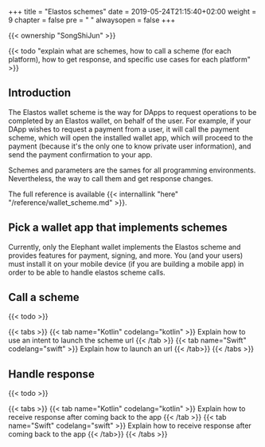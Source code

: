 +++
title = "Elastos schemes"
date = 2019-05-24T21:15:40+02:00
weight = 9
chapter = false
pre = "<i class='fa ela-page'></i> "
alwaysopen = false
+++

{{< ownership "SongShiJun" >}}

{{< todo "explain what are schemes, how to call a scheme (for each platform), how to get response, and specific use cases for each platform" >}}

## Introduction

The Elastos wallet scheme is the way for DApps to request operations to be completed by an Elastos wallet, on behalf of the user. For example, if your DApp wishes to request a payment from a user, it will call the payment scheme, which will open the installed wallet app, which will proceed to the payment (because it's the only one to know private user information), and send the payment confirmation to your app.

Schemes and parameters are the sames for all programming environments. Nevertheless, the way to call them and get response changes. 

The full reference is available {{< internallink "here" "/reference/wallet_scheme.md" >}}.

## Pick a wallet app that implements schemes

Currently, only the Elephant wallet implements the Elastos scheme and provides features for payment, signing, and more. You (and your users) must install it on your mobile device (if you are building a mobile app) in order to be able to handle elastos scheme calls.

## Call a scheme

{{< todo >}}

{{< tabs >}} 
    {{< tab name="Kotlin" codelang="kotlin" >}} 
Explain how to use an intent to launch the scheme url
    {{< /tab >}} 
    {{< tab name="Swift" codelang="swift" >}} 
Explain how to launch an url
    {{< /tab>}}
{{< /tabs >}}

## Handle response

{{< todo >}}

{{< tabs >}} 
    {{< tab name="Kotlin" codelang="kotlin" >}} 
Explain how to receive response after coming back to the app
    {{< /tab >}} 
    {{< tab name="Swift" codelang="swift" >}} 
Explain how to receive response after coming back to the app
    {{< /tab>}}
{{< /tabs >}}
